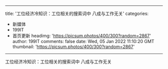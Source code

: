 
---
title: '工位经济冷知识：工位相关的搜索词中 八成与工作无关'
categories: 
 - 新媒体
 - 199IT
 - 首页更新
headimg: 'https://picsum.photos/400/300?random=2867'
author: 199IT
comments: false
date: Wed, 05 Jan 2022 11:10:20 GMT
thumbnail: 'https://picsum.photos/400/300?random=2867'
---

<div>   
工位经济冷知识：工位相关的搜索词中 八成与工作无关  
</div>
            